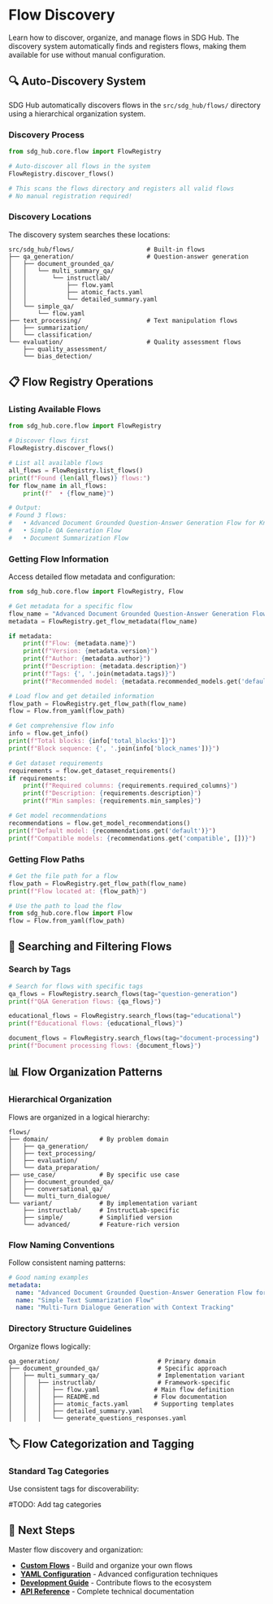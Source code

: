 # Flow Discovery

Learn how to discover, organize, and manage flows in SDG Hub. The discovery system automatically finds and registers flows, making them available for use without manual configuration.

## 🔍 Auto-Discovery System

SDG Hub automatically discovers flows in the `src/sdg_hub/flows/` directory using a hierarchical organization system.

### Discovery Process

```python
from sdg_hub.core.flow import FlowRegistry

# Auto-discover all flows in the system
FlowRegistry.discover_flows()

# This scans the flows directory and registers all valid flows
# No manual registration required!
```

### Discovery Locations

The discovery system searches these locations:

```
src/sdg_hub/flows/                    # Built-in flows
├── qa_generation/                    # Question-answer generation
│   ├── document_grounded_qa/
│   │   └── multi_summary_qa/
│   │       └── instructlab/
│   │           ├── flow.yaml
│   │           ├── atomic_facts.yaml
│   │           └── detailed_summary.yaml
│   └── simple_qa/
│       └── flow.yaml
├── text_processing/                  # Text manipulation flows
│   ├── summarization/
│   └── classification/
└── evaluation/                       # Quality assessment flows
    ├── quality_assessment/
    └── bias_detection/

```

## 📋 Flow Registry Operations

### Listing Available Flows

```python
from sdg_hub.core.flow import FlowRegistry

# Discover flows first
FlowRegistry.discover_flows()

# List all available flows
all_flows = FlowRegistry.list_flows()
print(f"Found {len(all_flows)} flows:")
for flow_name in all_flows:
    print(f"  • {flow_name}")

# Output:
# Found 3 flows:
#   • Advanced Document Grounded Question-Answer Generation Flow for Knowledge Tuning
#   • Simple QA Generation Flow
#   • Document Summarization Flow
```

### Getting Flow Information

Access detailed flow metadata and configuration:

```python
from sdg_hub.core.flow import FlowRegistry, Flow

# Get metadata for a specific flow
flow_name = "Advanced Document Grounded Question-Answer Generation Flow for Knowledge Tuning"
metadata = FlowRegistry.get_flow_metadata(flow_name)

if metadata:
    print(f"Flow: {metadata.name}")
    print(f"Version: {metadata.version}")
    print(f"Author: {metadata.author}")
    print(f"Description: {metadata.description}")
    print(f"Tags: {', '.join(metadata.tags)}")
    print(f"Recommended model: {metadata.recommended_models.get('default', 'Not specified')}")

# Load flow and get detailed information
flow_path = FlowRegistry.get_flow_path(flow_name)
flow = Flow.from_yaml(flow_path)

# Get comprehensive flow info
info = flow.get_info()
print(f"Total blocks: {info['total_blocks']}")
print(f"Block sequence: {', '.join(info['block_names'])}")

# Get dataset requirements
requirements = flow.get_dataset_requirements()
if requirements:
    print(f"Required columns: {requirements.required_columns}")
    print(f"Description: {requirements.description}")
    print(f"Min samples: {requirements.min_samples}")

# Get model recommendations
recommendations = flow.get_model_recommendations()
print(f"Default model: {recommendations.get('default')}")
print(f"Compatible models: {recommendations.get('compatible', [])}")
```

### Getting Flow Paths

```python
# Get the file path for a flow
flow_path = FlowRegistry.get_flow_path(flow_name)
print(f"Flow located at: {flow_path}")

# Use the path to load the flow
from sdg_hub.core.flow import Flow
flow = Flow.from_yaml(flow_path)
```

## 🔎 Searching and Filtering Flows

### Search by Tags

```python
# Search for flows with specific tags
qa_flows = FlowRegistry.search_flows(tag="question-generation")
print(f"Q&A Generation flows: {qa_flows}")

educational_flows = FlowRegistry.search_flows(tag="educational")
print(f"Educational flows: {educational_flows}")

document_flows = FlowRegistry.search_flows(tag="document-processing")
print(f"Document processing flows: {document_flows}")
```


## 📊 Flow Organization Patterns

### Hierarchical Organization

Flows are organized in a logical hierarchy:

```
flows/
├── domain/              # By problem domain
│   ├── qa_generation/
│   ├── text_processing/
│   ├── evaluation/
│   └── data_preparation/
├── use_case/            # By specific use case
│   ├── document_grounded_qa/
│   ├── conversational_qa/
│   └── multi_turn_dialogue/
└── variant/             # By implementation variant
    ├── instructlab/     # InstructLab-specific
    ├── simple/          # Simplified version
    └── advanced/        # Feature-rich version
```

### Flow Naming Conventions

Follow consistent naming patterns:

```yaml
# Good naming examples
metadata:
  name: "Advanced Document Grounded Question-Answer Generation Flow for Knowledge Tuning"
  name: "Simple Text Summarization Flow"  
  name: "Multi-Turn Dialogue Generation with Context Tracking"

```

### Directory Structure Guidelines

Organize flows logically:

```
qa_generation/                           # Primary domain
├── document_grounded_qa/                # Specific approach
│   ├── multi_summary_qa/                # Implementation variant
│   │   ├── instructlab/                 # Framework-specific
│   │   │   ├── flow.yaml               # Main flow definition
│   │   │   ├── README.md               # Flow documentation
│   │   │   ├── atomic_facts.yaml       # Supporting templates
│   │   │   ├── detailed_summary.yaml
│   │   │   └── generate_questions_responses.yaml
```

## 🏷️ Flow Categorization and Tagging

### Standard Tag Categories

Use consistent tags for discoverability:

#TODO: Add tag categories


## 🚀 Next Steps

Master flow discovery and organization:

- **[Custom Flows](custom-flows.md)** - Build and organize your own flows
- **[YAML Configuration](yaml-configuration.md)** - Advanced configuration techniques
- **[Development Guide](../development.md)** - Contribute flows to the ecosystem
- **[API Reference](../api-reference.md)** - Complete technical documentation